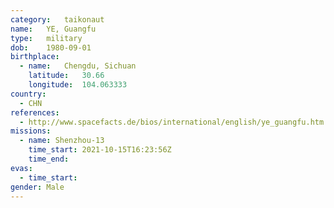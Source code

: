 ```yaml
---
category:	taikonaut
name:	YE, Guangfu
type:	military
dob:	1980-09-01
birthplace:
  - name:	Chengdu, Sichuan
    latitude:	30.66
    longitude:	104.063333
country:
  - CHN
references:
  - http://www.spacefacts.de/bios/international/english/ye_guangfu.htm
missions:
  - name: Shenzhou-13
    time_start: 2021-10-15T16:23:56Z
    time_end:
evas:
  - time_start:
gender:	Male
---
```

